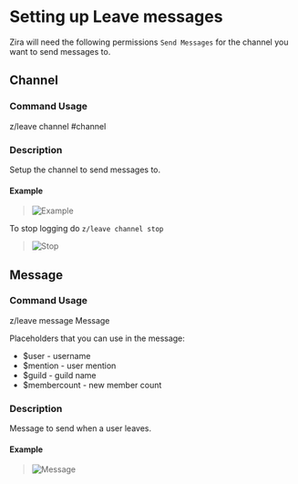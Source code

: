 # Setting up Leave messages

Zira will need the following permissions `Send Messages` for the channel you want to send messages to.

## Channel

### Command Usage

z/leave channel #channel

### Description

Setup the channel to send messages to.

#### Example

>![Example](https://stuff.zira.pw/files/1527372447075.png)

To stop logging do `z/leave channel stop`

>![Stop](https://stuff.zira.pw/files/1527371638468.png)

## Message

### Command Usage

z/leave message Message

Placeholders that you can use in the message:
* $user - username
* $mention - user mention
* $guild - guild name
* $membercount - new member count

### Description

Message to send when a user leaves.

#### Example

>![Message](https://stuff.zira.pw/files/1527371657948.png)
